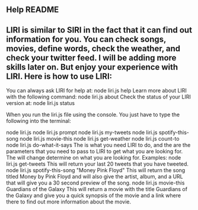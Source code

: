 Help README
---------------------------------------------------------------------------------------------------
LIRI is similar to SIRI in the fact that it can find out information for you. You can check songs, 
movies, define words, check the weather, and check your twitter feed. I will be adding more skills 
later on. But enjoy your experience with LIRI.
Here is how to use LIRI:
---------------------------------------------------------------------------------------------------
You can always ask LIRI for help at: node liri.js help
Learn more about LIRI with the following command: node liri.js about
Check the status of your LIRI version at: node liri.js status

When you run the liri.js file using the console. 
You just have to type the following into the terminal:

node liri.js <ACTION> <ARGUMENTS>
node liri.js prompt
node liri.js my-tweets
node liri.js spotify-this-song <ARGUMENTS>
node liri.js movie-this <ARGUMENTS>
node liri.js get-weather <ARGUMENTS>
node liri.js count-to <ARGUMENTS>
node liri.js do-what-it-says
The <ACTION> is what you need LIRI to do, and the <ARGUMENTS> are the parameters that you need to 
pass to LIRI to get what you are looking for. The <ARGUMENTS> will change determine on what you are
looking for.
Examples:
node liri.js get-tweets
  This will return your last 20 tweets that you have tweeted.
node liri.js spotify-this-song "Money Pink Floyd"
  This will return the song titled Money by Pink Floyd and will also give the artist, album, and a URL that
  will give you a 30 second preview of the song.
node liri.js movie-this Guardians of the Galaxy
  This will return a movie with the title Guardians of the Galaxy and give you a quick synopsis of the movie and 
  a link where there to find out more information about the movie.
